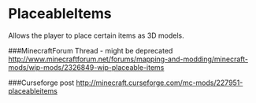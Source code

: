 # PlaceableItems
Allows the player to place certain items as 3D models.

###MinecraftForum Thread - might be deprecated
http://www.minecraftforum.net/forums/mapping-and-modding/minecraft-mods/wip-mods/2326849-wip-placeable-items

###Curseforge post
http://minecraft.curseforge.com/mc-mods/227951-placeableitems

